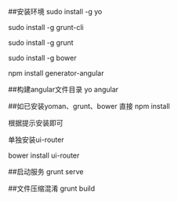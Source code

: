 ##安装环境
sudo install -g yo

sudo install -g grunt-cli

sudo install -g grunt

sudo install -g bower

npm install generator-angular

##构建angular文件目录
yo angular

##如已安装yoman、grunt、bower
直接 npm install


根据提示安装即可

单独安装ui-router

bower install ui-router

##启动服务
grunt serve

##文件压缩混淆
grunt build